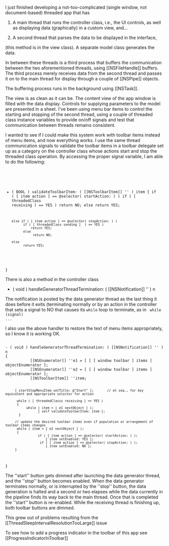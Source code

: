 I just finished developing a not-too-complicated (single window, not document-based) threaded app that has

1. A main thread that runs the controller class, i.e., the UI controls, as well as displaying data (graphically) in a custom view, and...

2. A second thread that parses the data to be displayed in the interface,

 (this method is in the view class). A separate model class generates the data.

In between these threads is a third process that buffers the communication between the two aforementioned threads, using [[NSFileHandle]] buffers.
The third process merely receives data from the second thread and passes it on to the main thread for display through a couple of [[NSPipe]] objects.

The buffering process runs in the background using [[NSTask]].

The view is as clean as it can be. The content view of the app window is filled with the data display. Controls for supplying parameters to the model
are presented in a sheet. I've been using menu bar items to control the starting and stopping of the second thread, using a
couple of threaded class instance variables to provide on/off signals and test that communication between threads remains consistent.

I wanted to see if I could make this system work with toolbar items instead of menu items, and now everything works.
I use the same thread communication signals to validate the toolbar items in a toolbar delegate set up as a category on
the controller class whose actions start and stop the threaded class operation. By accessing the proper signal variable, I am
able to do the following:

<code>

- ( BOOL ) validateToolbarItem: ( [[NSToolbarItem]] '' ) item
{
      if ( [ item action ] == @selector( startAction: ) )
            if ( [ threadedClass receiving ) == YES )
                 return NO;
            else
                 return YES;
      
      else if ( [ item action ] == @selector( stopAction: ) )
            if ( [ threadedClass sending ]  ) == YES ) 
                return YES;
            else
                 return NO;

      else
            return YES;
}
</code>

There is also a method in the controller class

- ( void ) handleGeneratorThreadTermination: ( [[NSNotification]] '' ) n

The notification is posted by the data generator thread as the last thing it does before it exits (terminating normally or by an action
in the controller that sets a signal to NO that causes its <code>while</code> loop to terminate, as in <code> while (signal) ...</code>

I also use the above handler to restore the text of menu items appropriately, so I know it is working OK.

<code>
- ( void ) handleGeneratorThreadTermination: ( [[NSNotification]] '' ) n
{
           [[NSEnumerator]] ''e1 = [ [ [ window toolbar ] items ] objectEnumerator ];
           [[NSEnumerator]] ''e2 = [ [ [ window toolbar ] items ] objectEnumerator ];
           [[NSToolbarItem]] ''item;
          
         [ startStopMenuItem setTitle: @"Start" ];       // et seq., for key equivalent and appropriate selector for action
          
          while ( [ threadedClasss receiving ] == YES )
          {
               while ( item = [ e1 nextObject ] );
                     [ self validateToolbarItem: item ];
           }
          
         // update the desired toolbar items even if population or arrangement of toolbar items changes
          while ( item = [ e2 nextObject ] );
          {
                     if ( [ item action ] == @selector( startAction: ) );
                         [ item setEnabled: YES ];
                      if ( [ item action ] == @selector( stopAction: ) );
                         [ item setEnabled: NO ];
         }
}
</code>

The ''start'' button gets dimmed after launching the data generator thread, and the ''stop'' button becomes enabled.
When the data generator terminates normally, or is interrupted by the ''stop'' button, the data generation is halted and a second or two
elapses while the data currently in the pipeline finds its way back to the main thread. Once that is completed the ''start'' button is
re-enabled. While the receiving thread is finishing up, both toolbar buttons are dimmed.

This grew out of problems resulting from the [[ThreadSleepIntervalResolutionTooLarge]] issue

To see how to add a progress indicator in the toolbar of this app see [[ProgressIndicatorInToolbar]]